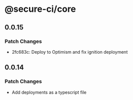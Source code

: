 # @secure-ci/core

## 0.0.15

### Patch Changes

- 2fc683c: Deploy to Optimism and fix ignition deployment

## 0.0.14

### Patch Changes

- Add deployments as a typescript file
